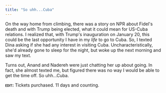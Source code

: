 ```yaml
---
title: "So uhh...Cuba"
---
```


On the way home from climbing, there was a story on NPR about Fidel's death and with Trump being elected, what it could mean for US-Cuba relations. I realized that, with Trump's inauguration on January 20, this could be the last opportunity I have in my *life* to go to Cuba. So, I texted Dina asking if she had any interest in visiting Cuba. Uncharacteristically, she'd already gone to sleep for the night, but woke up the next morning and saw my text.

Turns out, Anand and Nadereh were just chatting her up about going. In fact, she almost texted me, but figured there was no way I would be able to get the time off. So uhh...Cuba.

<strong style="font-variant: small-caps;">edit:</strong> Tickets purchased. 11 days and counting.